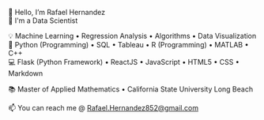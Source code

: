 👋 Hello, I’m Rafael Hernandez  
👷 I'm a Data Scientist  

💡 Machine Learning • Regression Analysis • Algorithms • Data Visualization  
💪 Python (Programming) • SQL • Tableau • R (Programming) • MATLAB • C++  
💻 Flask (Python Framework) • ReactJS • JavaScript • HTML5 • CSS • Markdown  

📚 Master of Applied Mathematics •	California State University Long Beach  

📫 You can reach me @ Rafael.Hernandez852@gmail.com

<!---
Rafaelh852/Rafaelh852 is a ✨ special ✨ repository because its `README.md` (this file) appears on your GitHub profile.
You can click the Preview link to take a look at your changes.
--->
